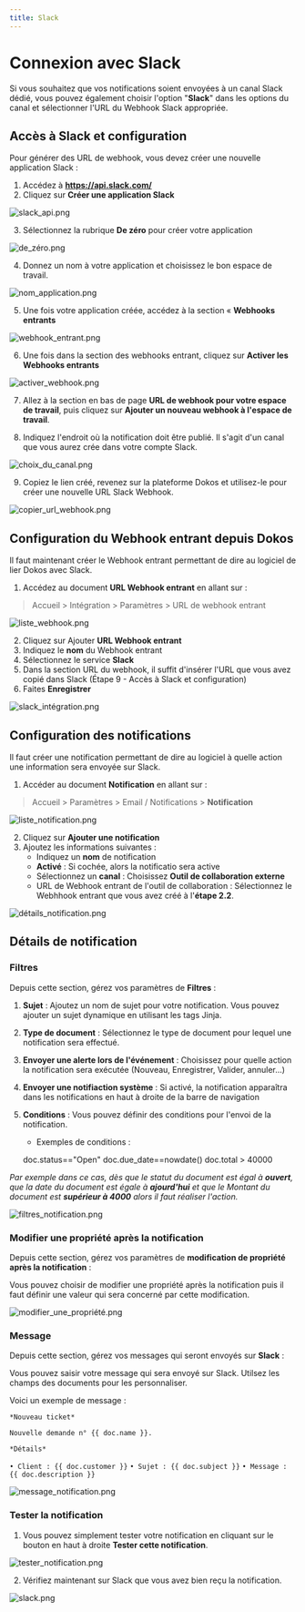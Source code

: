 ```yaml
---
title: Slack
---
```


# Connexion avec Slack

Si vous souhaitez que vos notifications soient envoyées à un canal Slack dédié, vous pouvez également choisir l'option "**Slack**" dans les options du canal et sélectionner l'URL du Webhook Slack appropriée.

## Accès à Slack et configuration

Pour générer des URL de webhook, vous devez créer une nouvelle application Slack :

1. Accédez à **<a href="https://api.slack.com/" target="_blank">https://api.slack.com/</a>**
2. Cliquez sur **Créer une application Slack**

![slack_api.png](/content/integrations/slack/slack_api.png)

3. Sélectionnez la rubrique **De zéro** pour créer votre application

![de_zéro.png](/content/integrations/slack/de_zéro.png)

4. Donnez un nom à votre application et choisissez le bon espace de travail. 

![nom_application.png](/content/integrations/slack/nom_application.png)

5. Une fois votre application créée, accédez à la section « **Webhooks entrants**

![webhook_entrant.png](/content/integrations/slack/webhook_entrant.png)

6. Une fois dans la section des webhooks entrant, cliquez sur **Activer les Webhooks entrants**

![activer_webhook.png](/content/integrations/slack/activer_webhook.png)

7. Allez à la section en bas de page **URL de webhook pour votre espace de travail**, puis cliquez sur **Ajouter un nouveau webhook à l'espace de travail**.

8. Indiquez l'endroit où la notification doit être publié. Il s'agit d'un canal que vous aurez crée dans votre compte Slack.

![choix_du_canal.png](/content/integrations/slack/choix_du_canal.png)

9. Copiez le lien créé, revenez sur la plateforme Dokos et utilisez-le pour créer une nouvelle URL Slack Webhook.

![copier_url_webhook.png](/content/integrations/slack/copier_url_webhook.png)

## Configuration du Webhook entrant depuis Dokos

Il faut maintenant créer le Webhook entrant permettant de dire au logiciel de lier Dokos avec Slack. 

1. Accédez au document **URL Webhook entrant** en allant sur :

> Accueil > Intégration > Paramètres > URL de webhook entrant

![liste_webhook.png](/content/integrations/google-chat/liste_webhook.png)

2. Cliquez sur Ajouter **URL Webhook entrant**
3. Indiquez le **nom** du Webhook entrant
4. Sélectionnez le service **Slack**
5. Dans la section URL du webhook, il suffit d'insérer l'URL que vous avez copié dans Slack (Étape 9 - Accès à Slack et configuration)
6. Faites **Enregistrer**

![slack_intégration.png](/content/integrations/slack/slack_intégration.png)

## Configuration des notifications

Il faut créer une notification permettant de dire au logiciel à quelle action une information sera envoyée sur Slack.

1. Accéder au document **Notification** en allant sur :

> Accueil > Paramètres > Email / Notifications > **Notification**

![liste_notification.png](/content/integrations/google-chat/liste_notification.png)

2. Cliquez sur **Ajouter une notification**
3. Ajoutez les informations suivantes :
	- Indiquez un **nom** de notification
	- **Activé** : Si cochée, alors la notificatio sera active
	- Sélectionnez un **canal** : Choisissez **Outil de collaboration externe**
	- URL de Webhook entrant de l'outil de collaboration : Sélectionnez le Webhhook entrant que vous avez créé à l'**étape 2.2**.

![détails_notification.png](/content/integrations/google-chat/détails_notification.png)

## Détails de notification

### Filtres

Depuis cette section, gérez vos paramètres de **Filtres** :

1. **Sujet** : Ajoutez un nom de sujet pour votre notification. Vous pouvez ajouter un sujet dynamique en utilisant les tags Jinja.
2. **Type de document** : Sélectionnez le type de document pour lequel une notification sera effectué.
3. **Envoyer une alerte lors de l'événement** : Choisissez pour quelle action la notification sera exécutée (Nouveau, Enregistrer, Valider, annuler...)
4. **Envoyer une notifiaction système** : Si activé, la notification apparaîtra dans les notifications en haut à droite de la barre de navigation
5. **Conditions** : Vous pouvez définir des conditions pour l'envoi de la notification. 

	- Exemples de conditions : 

	doc.status=="Open"
	doc.due_date==nowdate()
	doc.total > 40000 

*Par exemple dans ce cas, dès que le statut du document est égal à **ouvert**, que la date du document est égale à **ajourd'hui** et que le Montant du document est **supérieur à 4000** alors il faut réaliser l'action.*

![filtres_notification.png](/content/integrations/google-chat/filtres_notification.png)

### Modifier une propriété après la notification

Depuis cette section, gérez vos paramètres de **modification de propriété après la notification** :

Vous pouvez choisir de modifier une propriété après la notification puis il faut définir une valeur qui sera concerné par cette modification.

![modifier_une_propriété.png](/content/integrations/google-chat/modifier_une_propriété.png)

### Message

Depuis cette section, gérez vos messages qui seront envoyés sur **Slack** :

Vous pouvez saisir votre message qui sera envoyé sur Slack. Utilsez les champs des documents pour les personnaliser.

Voici un exemple de message :

`*Nouveau ticket*`

`Nouvelle demande n° {{ doc.name }}.`

`*Détails*`

`• Client : {{ doc.customer }}`
`• Sujet : {{ doc.subject }}`
`• Message : {{ doc.description }}`

![message_notification.png](/content/integrations/google-chat/message_notification.png)

### Tester la notification

1. Vous pouvez simplement tester votre notification en cliquant sur le bouton en haut à droite **Tester cette notification**.

![tester_notification.png](/content/integrations/google-chat/tester_notification.png)

2. Vérifiez maintenant sur Slack que vous avez bien reçu la notification.

![slack.png](/content/integrations/slack/slack.png)
